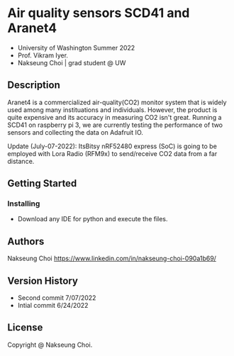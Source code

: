 # Air quality sensors SCD41 and Aranet4

* University of Washington Summer 2022 
* Prof. Vikram Iyer.
* Nakseung Choi | grad student @ UW 

## Description

Aranet4 is a commercialized air-quality(CO2) monitor system that is widely used among many instituations and individuals.
However, the product is quite expensive and its accuracy in measuring CO2 isn't great.
Running a SCD41 on raspberry pi 3, we are currently testing the performance of two sensors and collecting the data on Adafruit IO.

Update (July-07-2022):
ItsBitsy nRF52480 express (SoC) is going to be employed with Lora Radio (RFM9x) to send/receive CO2 data from a far distance.

## Getting Started

### Installing

* Download any IDE for python and execute the files.

## Authors

Nakseung Choi
https://www.linkedin.com/in/nakseung-choi-090a1b69/

## Version History

* Second commit 7/07/2022
* Intial commit 6/24/2022

## License

Copyright @ Nakseung Choi.
